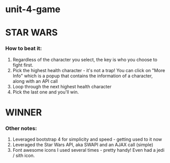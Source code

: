 # unit-4-game

# STAR WARS

### How to beat it:
1. Regardless of the character you select, the key is who you choose to fight first.
2. Pick the highest health character - it's not a trap! You can click on "More Info" which is a popup that contains the information of a character, along with an API call
3. Loop through the next highest health character
4. Pick the last one and you'll win.

# WINNER

### Other notes:
1. Leveraged bootstrap 4 for simplicity and speed - getting used to it now
2. Leveraged the Star Wars API, aka SWAPI and an AJAX call (simple)
3. Font awesome icons I used several times - pretty handy! Even had a jedi / sith icon.
